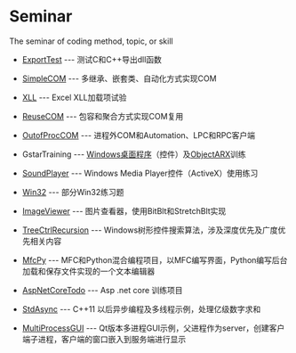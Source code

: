 # Seminar
The seminar of coding method, topic, or skill

* [ExportTest](/ExportTest/)          --- 测试C和C++导出dll函数

* [SimpleCOM](/SimpleCOM/)           --- 多继承、嵌套类、自动化方式实现COM

* [XLL](/XLL/XLL/)                 --- Excel XLL加载项试验

* [ReuseCOM](/ReuseCOM/)            --- 包容和聚合方式实现COM复用

* [OutofProcCOM](/OutofProcCOM/)        --- 进程外COM和Automation、LPC和RPC客户端

* GstarTraining       --- [Windows桌面程序](/GstarTraining/Exercise_mfc_vs2010/)（控件）及[ObjectARX](/GstarTraining/ArxProject/ArxProject1/)训练

* [SoundPlayer](/SoundPlayer/SoundPlayer/)         --- Windows Media Player控件（ActiveX）使用练习

* [Win32](/Win32/)               --- 部分Win32练习题

* [ImageViewer](/ImageViewer/ImageViewer/)         --- 图片查看器，使用BitBlt和StretchBlt实现

* [TreeCtrlRecursion](/TreeCtrlRecursion/TreeCtrlRecursion/)   --- Windows树形控件搜索算法，涉及深度优先及广度优先相关内容

* [MfcPy](/MfcPy/MfcPy/)               --- MFC和Python混合编程项目，以MFC编写界面，Python编写后台加载和保存文件实现的一个文本编辑器

* [AspNetCoreTodo](/AspNetCoreTodo)  --- Asp .net core 训练项目

* [StdAsync](/StdAsync) --- C++11 以后异步编程及多线程示例，处理亿级数字求和

* [MultiProcessGUI](/MultiProcessGUI) --- Qt版本多进程GUI示例，父进程作为server，创建客户端子进程，客户端的窗口嵌入到服务端进行显示
